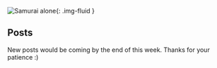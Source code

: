 ![Samurai alone](images/alone.jpg){: .img-fluid }

##  Posts
New posts would be coming by the end of this week. Thanks for your patience :)

